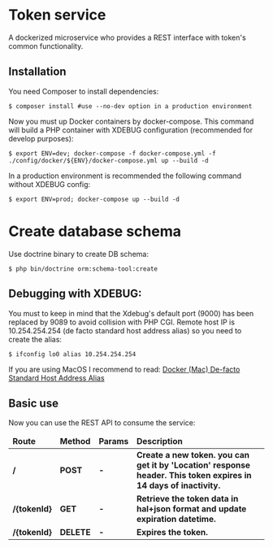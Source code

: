 Token service
==============

A dockerized microservice who provides a REST interface with token's common functionality.

## Installation

You need Composer to install dependencies:

<pre><code>$ composer install #use --no-dev option in a production environment</code></pre>

Now you must up Docker containers by docker-compose. This command will build a PHP container with XDEBUG configuration
(recommended for develop purposes):

<pre><code>$ export ENV=dev; docker-compose -f docker-compose.yml -f ./config/docker/${ENV}/docker-compose.yml up --build -d</code></pre>

In a production environment is recommended the following command without XDEBUG config:

<pre><code>$ export ENV=prod; docker-compose up --build -d</code></pre>

# Create database schema

Use doctrine binary to create DB schema:

<pre><code>$ php bin/doctrine orm:schema-tool:create</code></pre>

## Debugging with XDEBUG:

You must to keep in mind that the Xdebug's default port (9000) has been replaced by 9089 to avoid collision with PHP CGI.
Remote host IP is 10.254.254.254 (de facto standard host address alias) so you need to create the alias:

<pre><code>$ ifconfig lo0 alias 10.254.254.254</code></pre>

If you are using MacOS I recommend to read: [Docker (Mac) De-facto Standard Host Address Alias](https://gist.github.com/ralphschindler/535dc5916ccbd06f53c1b0ee5a868c93)

## Basic use

Now you can use the REST API to consume the service:

<table>
	<thead>
		<tr>
			<td><strong>Route</strong></td>
			<td><strong>Method</strong></td>
			<td><strong>Params</strong></td>
			<td><strong>Description</strong></td>
		</tr>
	</thead>
	<tbody>
        <tr>
            <td><strong>/</strong></td>
            <td><strong>POST</strong></td>
            <td><strong>-</strong></td>
            <td><strong>Create a new token. you can get it by 'Location' response header. This token expires in 14 days of inactivity.</strong></td>
        </tr>
        <tr>
            <td><strong>/{tokenId}</strong></td>
            <td><strong>GET</strong></td>
            <td><strong>-</strong></td>
            <td><strong>Retrieve the token data in hal+json format and update expiration datetime.</strong></td>
        </tr>
        <tr>
            <td><strong>/{tokenId}</strong></td>
            <td><strong>DELETE</strong></td>
            <td><strong>-</strong></td>
            <td><strong>Expires the token.</strong></td>
        </tr>
	</tbody>
</table>
